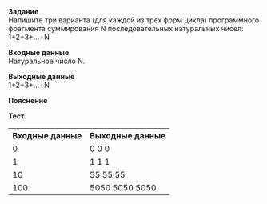 **Задание**  
Напишите три варианта (для каждой из трех форм цикла) программного фрагмента суммирования N последовательных натуральных чисел: 1+2+3+...+N  

**Входные данные**  
Натуральное число N.  

**Выходные данные**  
1+2+3+...+N  

**Пояснение**  

**Тест**  
<table>
  <tr>
    <th>Входные данные</th>
    <th>Выходные данные</th>
  </tr>
  <tr>
    <td>0</td>
    <td>0 0 0</td>
  </tr>
  <tr>
    <td>1</td>
    <td>1 1 1</td>
  </tr>
  <tr>
    <td>10</td>
    <td>55 55 55</td>
  </tr>
  <tr>
    <td>100</td>
    <td>5050 5050 5050</td>
  </tr>
</table>
